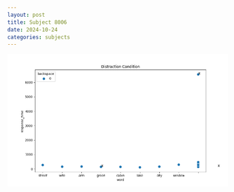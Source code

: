 ```yaml
---
layout: post
title: Subject 8006
date: 2024-10-24
categories: subjects
---
```


![](data/8006/run-1/8006_rt_acc_fuzzy_delay.png)
